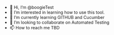 - 👋 Hi, I’m @boogieTest
- 👀 I’m interested in learning how to use this tool.
- 🌱 I’m currently learning GITHUB and Cucumber 
- 💞️ I’m looking to collaborate on Automated Testing
- 📫 How to reach me TBD

<!---
boogieTest/boogieTest is a ✨ special ✨ repository because its `README.md` (this file) appears on your GitHub profile.
You can click the Preview link to take a look at your changes.
--->
